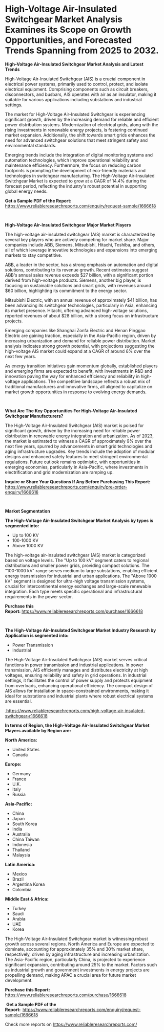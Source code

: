 <p><h1>High-Voltage Air-Insulated Switchgear Market Analysis Examines its Scope on Growth Opportunities, and Forecasted Trends Spanning from 2025 to 2032.</h1></p><p><strong>High-Voltage Air-Insulated Switchgear Market Analysis and Latest Trends</strong></p>
<p><p>High-Voltage Air-Insulated Switchgear (AIS) is a crucial component in electrical power systems, primarily used to control, protect, and isolate electrical equipment. Comprising components such as circuit breakers, disconnectors, and busbars, AIS operates with air as an insulator, making it suitable for various applications including substations and industrial settings.</p><p>The market for High-Voltage Air-Insulated Switchgear is experiencing significant growth, driven by the increasing demand for reliable and efficient power distribution systems. Modernization of electrical grids, along with the rising investments in renewable energy projects, is fostering continued market expansion. Additionally, the shift towards smart grids enhances the need for advanced switchgear solutions that meet stringent safety and environmental standards.</p><p>Emerging trends include the integration of digital monitoring systems and automation technologies, which improve operational reliability and maintenance efficiency. Furthermore, the focus on reducing carbon footprints is prompting the development of eco-friendly materials and technologies in switchgear manufacturing. The High-Voltage Air-Insulated Switchgear Market is expected to grow at a CAGR of 14.4% during the forecast period, reflecting the industry's robust potential in supporting global energy needs.</p></p>
<p><strong>Get a Sample PDF of the Report:&nbsp;</strong> <a href="https://www.reliableresearchreports.com/enquiry/request-sample/1666618?utm_campaign=2480&utm_medium=2&utm_source=Github&utm_content=ia&utm_term=12022025&utm_id=high-voltage-air-insulated-switchgear">https://www.reliableresearchreports.com/enquiry/request-sample/1666618</a></p>
<p>&nbsp;</p>
<p><strong>High-Voltage Air-Insulated Switchgear Major Market Players</strong></p>
<p><p>The high-voltage air-insulated switchgear (AIS) market is characterized by several key players who are actively competing for market share. Major companies include ABB, Siemens, Mitsubishi, Hitachi, Toshiba, and others, all of which leverage innovative technologies and expansions into emerging markets to stay competitive.</p><p>ABB, a leader in the sector, has a strong emphasis on automation and digital solutions, contributing to its revenue growth. Recent estimates suggest ABB's annual sales revenue exceeds $27 billion, with a significant portion derived from high-voltage products. Siemens, another big player, is focusing on sustainable solutions and smart grids, with revenues around $60 billion, highlighting its commitment to the energy sector.</p><p>Mitsubishi Electric, with an annual revenue of approximately $41 billion, has been advancing its switchgear technologies, particularly in Asia, enhancing its market presence. Hitachi, offering advanced high-voltage solutions, reported revenues of about $28 billion, with a strong focus on infrastructure projects.</p><p>Emerging companies like Shanghai Zonfa Electric and Henan Pinggao Electric are gaining traction, especially in the Asia-Pacific region, driven by increasing urbanization and demand for reliable power distribution. Market analysis indicates strong growth potential, with projections suggesting the high-voltage AIS market could expand at a CAGR of around 6% over the next few years.</p><p>As energy transition initiatives gain momentum globally, established players and emerging firms are expected to benefit, with investments in R&D and innovation paving the way for enhanced efficiency and reliability in high-voltage applications. The competitive landscape reflects a robust mix of traditional manufacturers and innovative firms, all aligned to capitalize on market growth opportunities in response to evolving energy demands.</p></p>
<p>&nbsp;</p>
<p><strong>What Are The Key Opportunities For High-Voltage Air-Insulated Switchgear Manufacturers?</strong></p>
<p><p>The High-Voltage Air-Insulated Switchgear (AIS) market is poised for significant growth, driven by the increasing need for reliable power distribution in renewable energy integration and urbanization. As of 2023, the market is estimated to witness a CAGR of approximately 6% over the next five years, spurred by advancements in smart grid technologies and aging infrastructure upgrades. Key trends include the adoption of modular designs and enhanced safety features to meet stringent environmental regulations. Future outlook remains optimistic, with opportunities in emerging economies, particularly in Asia-Pacific, where investments in electrification and grid modernization are ramping up.</p></p>
<p><strong>Inquire or Share Your Questions If Any Before Purchasing This Report:</strong> <a href="https://www.reliableresearchreports.com/enquiry/pre-order-enquiry/1666618?utm_campaign=2480&utm_medium=2&utm_source=Github&utm_content=ia&utm_term=12022025&utm_id=high-voltage-air-insulated-switchgear">https://www.reliableresearchreports.com/enquiry/pre-order-enquiry/1666618</a></p>
<p>&nbsp;</p>
<p><strong>Market Segmentation</strong></p>
<p><strong>The High-Voltage Air-Insulated Switchgear Market Analysis by types is segmented into:</strong></p>
<p><ul><li>Up to 100 KV</li><li>100-1000 KV</li><li>Above 1000 KV</li></ul></p>
<p><p>The high-voltage air-insulated switchgear (AIS) market is categorized based on voltage levels. The "Up to 100 kV" segment caters to regional distributions and smaller power grids, providing compact solutions. The "100-1000 kV" range serves medium to large substations, enabling efficient energy transmission for industrial and urban applications. The "Above 1000 kV" segment is designed for ultra-high voltage transmission systems, crucial for intercontinental energy exchanges and large-scale renewable integration. Each type meets specific operational and infrastructural requirements in the power sector.</p></p>
<p><strong>Purchase this Report:&nbsp;</strong><a href="https://www.reliableresearchreports.com/purchase/1666618?utm_campaign=2480&utm_medium=2&utm_source=Github&utm_content=ia&utm_term=12022025&utm_id=high-voltage-air-insulated-switchgear">https://www.reliableresearchreports.com/purchase/1666618</a></p>
<p>&nbsp;</p>
<p><strong>The High-Voltage Air-Insulated Switchgear Market Industry Research by Application is segmented into:</strong></p>
<p><ul><li>Power Transmission</li><li>Industrial</li></ul></p>
<p><p>The High-Voltage Air-Insulated Switchgear (AIS) market serves critical functions in power transmission and industrial applications. In power transmission, AIS efficiently manages and distributes electricity at high voltages, ensuring reliability and safety in grid operations. In industrial settings, it facilitates the control of power supply and protects equipment from overloads, enhancing operational efficiency. The compact design of AIS allows for installation in space-constrained environments, making it ideal for substations and industrial plants where robust electrical systems are essential.</p></p>
<p><a href="https://www.reliableresearchreports.com/high-voltage-air-insulated-switchgear-r1666618?utm_campaign=2480&utm_medium=2&utm_source=Github&utm_content=ia&utm_term=12022025&utm_id=high-voltage-air-insulated-switchgear">&nbsp;https://www.reliableresearchreports.com/high-voltage-air-insulated-switchgear-r1666618</a></p>
<p><strong>In terms of Region, the High-Voltage Air-Insulated Switchgear Market Players available by Region are:</strong></p>
<p>
    <p> <strong> North America: </strong>
        <ul>
            <li>United States</li>
            <li>Canada</li>
        </ul>
        </p> 
    <p> <strong> Europe: </strong>
        <ul>
            <li>Germany</li>
            <li>France</li>
            <li>U.K.</li>
            <li>Italy</li>
            <li>Russia</li>
        </ul>
        </p> 
    <p> <strong> Asia-Pacific: </strong>
        <ul>
            <li>China</li>
            <li>Japan</li>
            <li>South Korea</li>
            <li>India</li>
            <li>Australia</li>
            <li>China Taiwan</li>
            <li>Indonesia</li>
            <li>Thailand</li>
            <li>Malaysia</li>
        </ul>
        </p> 
    <p> <strong> Latin America: </strong>
        <ul>
            <li>Mexico</li>
            <li>Brazil</li>
            <li>Argentina Korea</li>
            <li>Colombia</li>
        </ul>
        </p> 
    <p> <strong> Middle East & Africa: </strong>
        <ul>
            <li>Turkey</li>
            <li>Saudi</li>
            <li>Arabia</li>
            <li>UAE</li>
            <li>Korea</li>
        </ul>
    </p>
    </p>
<p><p>The High-Voltage Air-Insulated Switchgear market is witnessing robust growth across several regions. North America and Europe are expected to dominate, accounting for approximately 35% and 30% market share, respectively, driven by aging infrastructure and increasing urbanization. The Asia-Pacific region, particularly China, is projected to experience significant expansion, contributing around 25% to the market. Factors such as industrial growth and government investments in energy projects are propelling demand, making APAC a crucial area for future market development.</p></p>
<p><strong>Purchase this Report: </strong><a href="https://www.reliableresearchreports.com/purchase/1666618?utm_campaign=2480&utm_medium=2&utm_source=Github&utm_content=ia&utm_term=12022025&utm_id=high-voltage-air-insulated-switchgear">https://www.reliableresearchreports.com/purchase/1666618</a></p>
<p>&nbsp;<strong>Get a Sample PDF of the Report:&nbsp;&nbsp;</strong><a href="https://www.reliableresearchreports.com/enquiry/request-sample/1666618?utm_campaign=2480&utm_medium=2&utm_source=Github&utm_content=ia&utm_term=12022025&utm_id=high-voltage-air-insulated-switchgear">https://www.reliableresearchreports.com/enquiry/request-sample/1666618</a></p>
<p><strong></strong></p>
<p>Check more reports on <a href="https://www.reliableresearchreports.com/?utm_campaign=2480&utm_medium=2&utm_source=Github&utm_content=ia&utm_term=12022025&utm_id=high-voltage-air-insulated-switchgear">https://www.reliableresearchreports.com/</a></p>